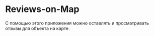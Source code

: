 # Reviews-on-Map
С помощью этого приложения можно оставлять и просматривать отзывы для объекта на карте. 
